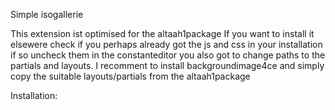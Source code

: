 Simple isogallerie

This extension ist optimised for the altaah1package
If you want to install it elsewere check if you perhaps already
got the js and css in your installation if so uncheck them in the constanteditor you also got to change paths to the partials and layouts. I recomment to install backgroundimage4ce and simply copy the suitable layouts/partials from the altaah1package

Installation:
